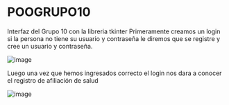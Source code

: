 # POOGRUPO10
Interfaz del Grupo 10 con la libreria tkinter
Primeramente creamos un login si la persona no tiene su usuario y contraseña le diremos que se registre y cree un usuario y contraseña.

![image](https://user-images.githubusercontent.com/93734023/179654583-96774121-266e-47aa-af9f-1c0fb6f5f8c5.png)


Luego una vez que hemos ingresados correcto el login nos dara a conocer el registro de afiliación de salud

![image](https://user-images.githubusercontent.com/93734023/179654694-67d85b75-e4ee-4f0a-bba8-f397d04a5f68.png)

